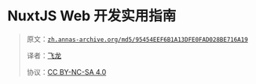 # NuxtJS Web 开发实用指南

> 原文：[`zh.annas-archive.org/md5/95454EEF6B1A13DFE0FAD028BE716A19`](https://zh.annas-archive.org/md5/95454EEF6B1A13DFE0FAD028BE716A19)
> 
> 译者：[飞龙](https://github.com/wizardforcel)
> 
> 协议：[CC BY-NC-SA 4.0](http://creativecommons.org/licenses/by-nc-sa/4.0/)